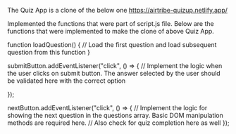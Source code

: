 The Quiz App is a clone of the below one
https://airtribe-quizup.netlify.app/

Implemented the functions that were part of script.js file. Below are the functions that were implemented to make the clone of above Quiz App.

function loadQuestion() {
    // Load the first question and load subsequent question from this function
}

submitButton.addEventListener("click", () => {
    // Implement the logic when the user clicks on submit button. The answer selected by the user should be validated here with the correct option

});

nextButton.addEventListener("click", () => {
    // Implement the logic for showing the next question in the questions array. Basic DOM manipulation methods are required here.
    // Also check for quiz completion here as well
});
